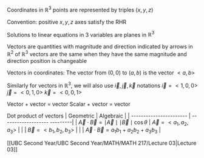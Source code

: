 Coordinates in $\mathbb{R}^3$ points are represented by triples $(x,y,z)$

Convention: positive $x,y,z$ axes satisfy the RHR

Solutions to linear equations in 3 variables are planes in $\mathbb{R}^3$

Vectors are quantities with magnitude and direction
	indicated by arrows in $\mathbb{R}^2$ of $\mathbb{R}^3$
	vectors are the same when they have the same magnitude and direction
		position is changeable

Vectors in coordinates:
	The vector from $(0,0)$ to $(a,b)$ is the vector $<a,b>$

Similarly for vectors in $\mathbb{R}^3$, we will also use $\vec{i}, \vec{j}, \vec{k}$ notations
	$\vec{i} = <1,0,0>$
	$\vec{j} = <0,1,0>$
	$\vec{k} = <0,0,1>$

Vector + vector = vector
Scalar + vector = vector

Dot product of vectors
| Geometric                  | Algebraic                           |
| ----------------------- | ------------------- ---------|
| $\vec{A}\cdot\vec{B} = \mid\vec{A}\mid\mid \vec{B} \mid \cos{θ}$ | $\vec{A} = <a_1,a_2,a_3>$              |
|                                    | $\vec{B} = <b_1,b_2,b_3>$               |
|                                    | $\vec{A}\cdot\vec{B} = a_1b_1 + a_2b_2+a_3b_3$ |

[[UBC Second Year/UBC Second Year/MATH/MATH 217/Lecture 03|Lecture 03]]
